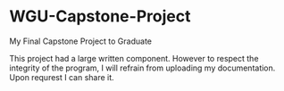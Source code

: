 # WGU-Capstone-Project
My Final Capstone Project to Graduate

This project had a large written component. However to respect the integrity of the program, I will refrain from uploading my documentation. Upon requrest I can share it.
